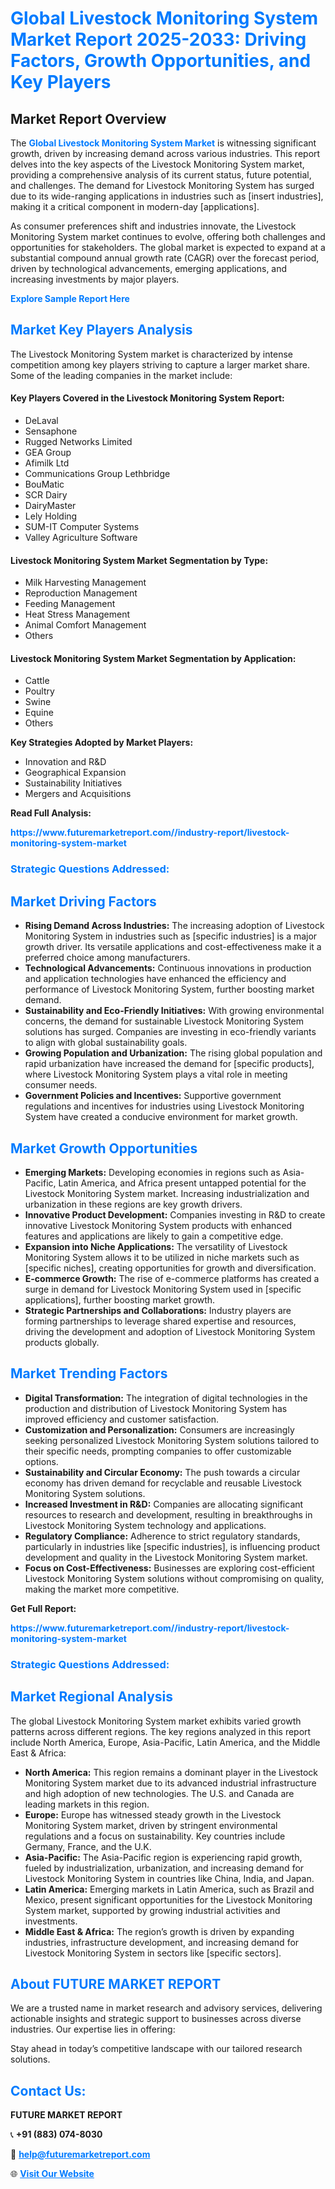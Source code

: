 <h1 style="color: #007BFF;">Global Livestock Monitoring System Market Report 2025-2033: Driving Factors, Growth Opportunities, and Key Players</h1>

<section id="overview">
<h2>Market Report Overview</h2>
<p>The <a href="https://www.futuremarketreport.com//industry-report/livestock-monitoring-system-market" style="color: #007BFF; text-decoration: none;"><strong>Global Livestock Monitoring System Market</strong></a> is witnessing significant growth, driven by increasing demand across various industries. This report delves into the key aspects of the Livestock Monitoring System market, providing a comprehensive analysis of its current status, future potential, and challenges. The demand for Livestock Monitoring System has surged due to its wide-ranging applications in industries such as [insert industries], making it a critical component in modern-day [applications].</p>
<p>As consumer preferences shift and industries innovate, the Livestock Monitoring System market continues to evolve, offering both challenges and opportunities for stakeholders. The global market is expected to expand at a substantial compound annual growth rate (CAGR) over the forecast period, driven by technological advancements, emerging applications, and increasing investments by major players.</p>
</section>

<section id="overview">
<p><a href="https://www.futuremarketreport.com//request-sample/reportId=57751" style="color: #007BFF; text-decoration: none;"><strong>Explore Sample Report Here</strong></a></p>
</section>

<section id="key-players">
<h2 style="color: #007BFF;">Market Key Players Analysis</h2>
<p>The Livestock Monitoring System market is characterized by intense competition among key players striving to capture a larger market share. Some of the leading companies in the market include:</p>
<h4>Key Players Covered in the Livestock Monitoring System Report:</h4>
<ul><li>DeLaval</li><li>Sensaphone</li><li>Rugged Networks Limited</li><li>GEA Group</li><li>Afimilk Ltd</li><li>Communications Group Lethbridge</li><li>BouMatic</li><li>SCR Dairy</li><li>DairyMaster</li><li>Lely Holding</li><li>SUM-IT Computer Systems</li><li>Valley Agriculture Software</li></ul>
<h4>Livestock Monitoring System Market Segmentation by Type:</h4>
<ul><li>Milk Harvesting Management</li><li>Reproduction Management</li><li>Feeding Management</li><li>Heat Stress Management</li><li>Animal Comfort Management</li><li>Others</li></ul>

<h4>Livestock Monitoring System Market Segmentation by Application:</h4>
<ul><li>Cattle</li><li>Poultry</li><li>Swine</li><li>Equine</li><li>Others</li></ul>
<p><strong>Key Strategies Adopted by Market Players:</strong></p>
<ul>
<li>Innovation and R&D</li>
<li>Geographical Expansion</li>
<li>Sustainability Initiatives</li>
<li>Mergers and Acquisitions</li>
</ul>
</section>

<section>
<p><strong>Read Full Analysis: </strong></p><a href="https://www.futuremarketreport.com//industry-report/livestock-monitoring-system-market" style="color: #007BFF; text-decoration: none;"><strong>https://www.futuremarketreport.com//industry-report/livestock-monitoring-system-market</strong></a>
<h3 style="color: #007BFF;">Strategic Questions Addressed:</h3>
</section>

<section id="driving-factors">
<h2 style="color: #007BFF;">Market Driving Factors</h2>
<ul>
<li><strong>Rising Demand Across Industries:</strong> The increasing adoption of Livestock Monitoring System in industries such as [specific industries] is a major growth driver. Its versatile applications and cost-effectiveness make it a preferred choice among manufacturers.</li>
<li><strong>Technological Advancements:</strong> Continuous innovations in production and application technologies have enhanced the efficiency and performance of Livestock Monitoring System, further boosting market demand.</li>
<li><strong>Sustainability and Eco-Friendly Initiatives:</strong> With growing environmental concerns, the demand for sustainable Livestock Monitoring System solutions has surged. Companies are investing in eco-friendly variants to align with global sustainability goals.</li>
<li><strong>Growing Population and Urbanization:</strong> The rising global population and rapid urbanization have increased the demand for [specific products], where Livestock Monitoring System plays a vital role in meeting consumer needs.</li>
<li><strong>Government Policies and Incentives:</strong> Supportive government regulations and incentives for industries using Livestock Monitoring System have created a conducive environment for market growth.</li>
</ul>
</section>

<section id="growth-opportunities">
<h2 style="color: #007BFF;">Market Growth Opportunities</h2>
<ul>
<li><strong>Emerging Markets:</strong> Developing economies in regions such as Asia-Pacific, Latin America, and Africa present untapped potential for the Livestock Monitoring System market. Increasing industrialization and urbanization in these regions are key growth drivers.</li>
<li><strong>Innovative Product Development:</strong> Companies investing in R&D to create innovative Livestock Monitoring System products with enhanced features and applications are likely to gain a competitive edge.</li>
<li><strong>Expansion into Niche Applications:</strong> The versatility of Livestock Monitoring System allows it to be utilized in niche markets such as [specific niches], creating opportunities for growth and diversification.</li>
<li><strong>E-commerce Growth:</strong> The rise of e-commerce platforms has created a surge in demand for Livestock Monitoring System used in [specific applications], further boosting market growth.</li>
<li><strong>Strategic Partnerships and Collaborations:</strong> Industry players are forming partnerships to leverage shared expertise and resources, driving the development and adoption of Livestock Monitoring System products globally.</li>
</ul>
</section>

<section id="trending-factors">
<h2 style="color: #007BFF;">Market Trending Factors</h2>
<ul>
<li><strong>Digital Transformation:</strong> The integration of digital technologies in the production and distribution of Livestock Monitoring System has improved efficiency and customer satisfaction.</li>
<li><strong>Customization and Personalization:</strong> Consumers are increasingly seeking personalized Livestock Monitoring System solutions tailored to their specific needs, prompting companies to offer customizable options.</li>
<li><strong>Sustainability and Circular Economy:</strong> The push towards a circular economy has driven demand for recyclable and reusable Livestock Monitoring System solutions.</li>
<li><strong>Increased Investment in R&D:</strong> Companies are allocating significant resources to research and development, resulting in breakthroughs in Livestock Monitoring System technology and applications.</li>
<li><strong>Regulatory Compliance:</strong> Adherence to strict regulatory standards, particularly in industries like [specific industries], is influencing product development and quality in the Livestock Monitoring System market.</li>
<li><strong>Focus on Cost-Effectiveness:</strong> Businesses are exploring cost-efficient Livestock Monitoring System solutions without compromising on quality, making the market more competitive.</li>
</ul>
</section>

<section>
<p><strong>Get Full Report: </strong></p><a href="https://www.futuremarketreport.com//industry-report/livestock-monitoring-system-market" style="color: #007BFF; text-decoration: none;"><strong>https://www.futuremarketreport.com//industry-report/livestock-monitoring-system-market</strong></a>
<h3 style="color: #007BFF;">Strategic Questions Addressed:</h3>
</section>


<section id="regional-analysis">
<h2 style="color: #007BFF;">Market Regional Analysis</h2>
<p>The global Livestock Monitoring System market exhibits varied growth patterns across different regions. The key regions analyzed in this report include North America, Europe, Asia-Pacific, Latin America, and the Middle East & Africa:</p>
<ul>
<li><strong>North America:</strong> This region remains a dominant player in the Livestock Monitoring System market due to its advanced industrial infrastructure and high adoption of new technologies. The U.S. and Canada are leading markets in this region.</li>
<li><strong>Europe:</strong> Europe has witnessed steady growth in the Livestock Monitoring System market, driven by stringent environmental regulations and a focus on sustainability. Key countries include Germany, France, and the U.K.</li>
<li><strong>Asia-Pacific:</strong> The Asia-Pacific region is experiencing rapid growth, fueled by industrialization, urbanization, and increasing demand for Livestock Monitoring System in countries like China, India, and Japan.</li>
<li><strong>Latin America:</strong> Emerging markets in Latin America, such as Brazil and Mexico, present significant opportunities for the Livestock Monitoring System market, supported by growing industrial activities and investments.</li>
<li><strong>Middle East & Africa:</strong> The region’s growth is driven by expanding industries, infrastructure development, and increasing demand for Livestock Monitoring System in sectors like [specific sectors].</li>
</ul>
</section>

<footer>
<h2 style="color: #007BFF;">About FUTURE MARKET REPORT</h2>
<p>We are a trusted name in market research and advisory services, delivering actionable insights and strategic support to businesses across diverse industries. Our expertise lies in offering:</p>

<p>Stay ahead in today’s competitive landscape with our tailored research solutions.</p>

<h2 style="color: #007BFF;">Contact Us:</h2>
<p><strong>FUTURE MARKET REPORT</strong></p>
<p>📞 <strong>+91 (883) 074-8030</strong></p>
<p>📧 <strong><a href="mailto:help@futuremarketreport.com" style="color: #007BFF;">help@futuremarketreport.com</a></strong></p>
<p>🌐 <strong><a href="https://www.futuremarketreport.com/" style="color: #007BFF;">Visit Our Website</a></strong></p>
</footer>
